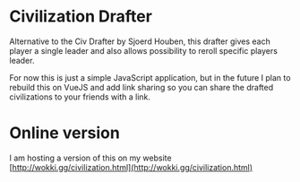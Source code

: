 # Civilization Drafter
Alternative to the Civ Drafter by Sjoerd Houben, this drafter gives each player a single leader and also allows possibility to reroll specific players leader.

For now this is just a simple JavaScript application, but in the future I plan to rebuild this on VueJS and add link sharing so you can share the drafted civilizations to your friends with a link.

# Online version
I am hosting a version of this on my website [http://wokki.gg/civilization.html](http://wokki.gg/civilization.html)